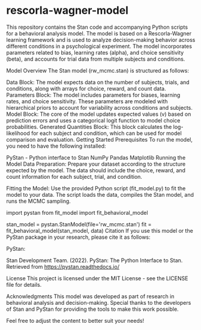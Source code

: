 # rescorla-wagner-model
This repository contains the Stan code and accompanying Python scripts for a behavioral analysis model. The model is based on a Rescorla-Wagner learning framework and is used to analyze decision-making behavior across different conditions in a psychological experiment. The model incorporates parameters related to bias, learning rates (alpha), and choice sensitivity (beta), and accounts for trial data from multiple subjects and conditions.

Model Overview
The Stan model (rw_mcmc.stan) is structured as follows:

Data Block: The model expects data on the number of subjects, trials, and conditions, along with arrays for choice, reward, and count data.
Parameters Block: The model includes parameters for biases, learning rates, and choice sensitivity. These parameters are modeled with hierarchical priors to account for variability across conditions and subjects.
Model Block: The core of the model updates expected values (v) based on prediction errors and uses a categorical logit function to model choice probabilities.
Generated Quantities Block: This block calculates the log-likelihood for each subject and condition, which can be used for model comparison and evaluation.
Getting Started
Prerequisites
To run the model, you need to have the following installed:

PyStan - Python interface to Stan
NumPy
Pandas
Matplotlib
Running the Model
Data Preparation: Prepare your dataset according to the structure expected by the model. The data should include the choice, reward, and count information for each subject, trial, and condition.

Fitting the Model: Use the provided Python script (fit_model.py) to fit the model to your data. The script loads the data, compiles the Stan model, and runs the MCMC sampling.

import pystan
from fit_model import fit_behavioral_model

stan_model = pystan.StanModel(file='rw_mcmc.stan')
fit = fit_behavioral_model(stan_model, data)
Citation
If you use this model or the PyStan package in your research, please cite it as follows:

PyStan:

Stan Development Team. (2022). PyStan: The Python Interface to Stan. Retrieved from https://pystan.readthedocs.io/

License
This project is licensed under the MIT License - see the LICENSE file for details.

Acknowledgments
This model was developed as part of research in behavioral analysis and decision-making. Special thanks to the developers of Stan and PyStan for providing the tools to make this work possible.

Feel free to adjust the content to better suit your needs!
